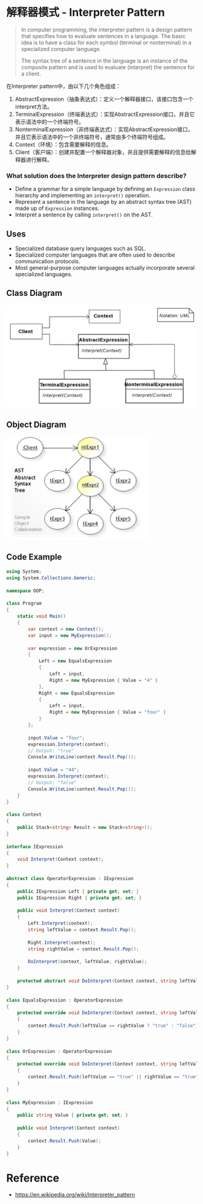 # 解释器模式 - Interpreter Pattern

>   In computer programming, the interpreter pattern is a design pattern that specifies how to evaluate sentences in a language. The basic idea is to have a class for each symbol (terminal or nonterminal) in a specialized computer language. 
>
>   The syntax tree of a sentence in the language is an instance of the composite pattern and is used to evaluate (interpret) the sentence for a client.

在Interpreter pattern中，由以下几个角色组成：

1.  AbstractExpression（抽象表达式）：定义一个解释器接口，该接口包含一个interpret方法。
2.  TerminalExpression（终端表达式）：实现AbstractExpression接口，并且它表示语法中的一个终端符号。
3.  NonterminalExpression（非终端表达式）：实现AbstractExpression接口，并且它表示语法中的一个非终端符号，通常由多个终端符号组成。
4.  Context（环境）：包含需要解释的信息。
5.  Client（客户端）：创建并配置一个解释器对象，并且提供需要解释的信息给解释器进行解释。

### What solution does the Interpreter design pattern describe?

*   Define a grammar for a simple language by defining an `Expression` class hierarchy and implementing an `interpret()` operation.
*   Represent a sentence in the language by an abstract syntax tree (AST) made up of `Expression` instances.
*   Interpret a sentence by calling `interpret()` on the AST.

## Uses

*   Specialized database query languages such as SQL.
*   Specialized computer languages that are often used to describe communication protocols.
*   Most general-purpose computer languages actually incorporate several specialized languages.

## Class Diagram

<img src=".images/image-20230228123943389.png" alt="image-20230228123943389" style="zoom:67%;" />

## Object Diagram

<img src=".images/image-20230228123958561.png" alt="image-20230228123958561" style="zoom:67%;" />

## Code Example

```c#
using System;
using System.Collections.Generic;

namespace OOP;

class Program
{
    static void Main()
    {
        var context = new Context();
        var input = new MyExpression();

        var expression = new OrExpression
        {
            Left = new EqualsExpression
            {
                Left = input,
                Right = new MyExpression { Value = "4" }
            },
            Right = new EqualsExpression
            {
                Left = input,
                Right = new MyExpression { Value = "four" }
            }
        };

        input.Value = "four";
        expression.Interpret(context);
        // Output: "true" 
        Console.WriteLine(context.Result.Pop());

        input.Value = "44";
        expression.Interpret(context);
        // Output: "false"
        Console.WriteLine(context.Result.Pop());
    }
}

class Context
{
    public Stack<string> Result = new Stack<string>();
}

interface IExpression
{
    void Interpret(Context context);
}

abstract class OperatorExpression : IExpression
{
    public IExpression Left { private get; set; }
    public IExpression Right { private get; set; }

    public void Interpret(Context context)
    {
        Left.Interpret(context);
        string leftValue = context.Result.Pop();

        Right.Interpret(context);
        string rightValue = context.Result.Pop();

        DoInterpret(context, leftValue, rightValue);
    }

    protected abstract void DoInterpret(Context context, string leftValue, string rightValue);
}

class EqualsExpression : OperatorExpression
{
    protected override void DoInterpret(Context context, string leftValue, string rightValue)
    {
        context.Result.Push(leftValue == rightValue ? "true" : "false");
    }
}

class OrExpression : OperatorExpression
{
    protected override void DoInterpret(Context context, string leftValue, string rightValue)
    {
        context.Result.Push(leftValue == "true" || rightValue == "true" ? "true" : "false");
    }
}

class MyExpression : IExpression
{
    public string Value { private get; set; }

    public void Interpret(Context context)
    {
        context.Result.Push(Value);
    }
}
```



# Reference

*   https://en.wikipedia.org/wiki/Interpreter_pattern